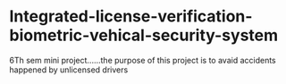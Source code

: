 # Integrated-license-verification-biometric-vehical-security-system
6Th sem mini project......the purpose of this project is to avaid accidents happened by unlicensed drivers 
